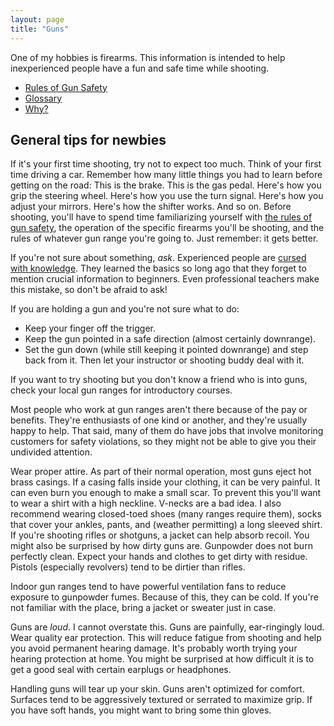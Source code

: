 ```yaml
---
layout: page
title: "Guns"
---
```


One of my hobbies is firearms. This information is intended to help inexperienced people have a fun and safe time while shooting.

- [Rules of Gun Safety](/guns/rules-of-gun-safety)
- [Glossary](/guns/glossary)
- [Why?](/guns/why)


## General tips for newbies

If it's your first time shooting, try not to expect too much. Think of your first time driving a car. Remember how many little things you had to learn before getting on the road: This is the brake. This is the gas pedal. Here's how you grip the steering wheel. Here's how you use the turn signal. Here's how you adjust your mirrors. Here's how the shifter works. And so on. Before shooting, you'll have to spend time familiarizing yourself with [the rules of gun safety](/guns/rules-of-gun-safety), the operation of the specific firearms you'll be shooting, and the rules of whatever gun range you're going to. Just remember: it gets better.

If you're not sure about something, *ask*. Experienced people are [cursed with knowledge](https://en.wikipedia.org/wiki/Curse_of_knowledge). They learned the basics so long ago that they forget to mention crucial information to beginners. Even professional teachers make this mistake, so don't be afraid to ask!

If you are holding a gun and you're not sure what to do: 
- Keep your finger off the trigger.
- Keep the gun pointed in a safe direction (almost certainly downrange).
- Set the gun down (while still keeping it pointed downrange) and step back from it.
Then let your instructor or shooting buddy deal with it.

If you want to try shooting but you don't know a friend who is into guns, check your local gun ranges for introductory courses.

Most people who work at gun ranges aren't there because of the pay or benefits. They're enthusiasts of one kind or another, and they're usually happy to help. That said, many of them do have jobs that involve monitoring customers for safety violations, so they might not be able to give you their undivided attention.

Wear proper attire. As part of their normal operation, most guns eject hot brass casings. If a casing falls inside your clothing, it can be very painful. It can even burn you enough to make a small scar. To prevent this you'll want to wear a shirt with a high neckline. V-necks are a bad idea. I also recommend wearing closed-toed shoes (many ranges require them), socks that cover your ankles, pants, and (weather permitting) a long sleeved shirt. If you're shooting rifles or shotguns, a jacket can help absorb recoil. You might also be surprised by how dirty guns are. Gunpowder does not burn perfectly clean. Expect your hands and clothes to get dirty with residue. Pistols (especially revolvers) tend to be dirtier than rifles.

Indoor gun ranges tend to have powerful ventilation fans to reduce exposure to gunpowder fumes. Because of this, they can be cold. If you're not familiar with the place, bring a jacket or sweater just in case.

Guns are *loud*. I cannot overstate this. Guns are painfully, ear-ringingly loud. Wear quality ear protection. This will reduce fatigue from shooting and help you avoid permanent hearing damage. It's probably worth trying your hearing protection at home. You might be surprised at how difficult it is to get a good seal with certain earplugs or headphones.

Handling guns will tear up your skin. Guns aren't optimized for comfort. Surfaces tend to be aggressively textured or serrated to maximize grip. If you have soft hands, you might want to bring some thin gloves.
